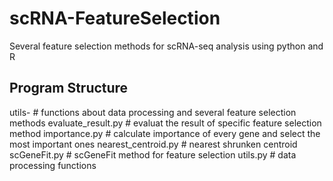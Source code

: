 # scRNA-FeatureSelection
Several feature selection methods for scRNA-seq analysis using python and R

## Program Structure
  utils-  # functions about data processing and several feature selection methods
    evaluate_result.py   # evaluat the result of specific feature selection method
    importance.py        # calculate importance of every gene and select the most important ones
    nearest_centroid.py  # nearest shrunken centroid
    scGeneFit.py         # scGeneFit method for feature selection
    utils.py             # data processing functions
